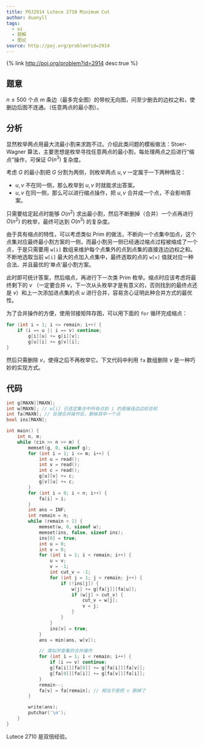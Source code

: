 ```yaml
---
title: POJ2914 Lutece 2710 Minimum Cut
author: duanyll
tags:
  - oi
  - 题解
  - 图论
source: http://poj.org/problem?id=2914
---
```


{% link http://poj.org/problem?id=2914 desc:true %}

## 题意

$n\leq 500$ 个点 $m$ 条边（最多完全图）的带权无向图，问至少删去的边权之和，使删边后图不连通。（任意两点的最小割）。

## 分析

显然枚举两点用最大流最小割来求跑不过。介绍此类问题的模板做法：Stoer-Wagner 算法，主要思想是枚举寻找任意两点的最小割，每处理两点之后进行“缩点”操作，可保证 $O(n^3)$ 复杂度。

考虑 $G$ 的最小割把 $G$ 分割为两侧，则枚举两点 $u,v$ 一定属于一下两种情况：

- $u, v$ 不在同一侧，那么枚举到 $u, v$ 时就能求出答案。
- $u, v$ 在同一侧，那么可以进行缩点操作，把 $u,v$ 合并成一个点，不会影响答案。

只需要给定起点时能够 $O(n^2)$ 求出最小割，然后不断删掉（合并）一个点再进行 $O(n^2)$ 的枚举，最终可达到 $O(n^3)$ 的复杂度。

由于具有缩点的特性，可以考虑类似 Prim 的做法，不断向一个点集中加点，这个点集对应最终最小割方案的一侧，而最小割另一侧已经通过缩点过程被缩成了一个点，于是只需要用 `w[i]` 数组来维护每个点集外的点到点集的直接连边边权之和。不断地选取当前 `w[i]` 最大的点加入点集中，最终选取的点的 `w[v]` 值就对应一种合法、并且最优的‘单点’最小割方案。

此时即可统计答案，然后缩点，再进行下一次类 Prim 枚举。缩点时应该考虑将最终剩下的 $v$ （一定要合并 $v$，下一次从头枚举才是有意义的，否则找到的最终点还是 $v$）和上一次添加进点集的点 $u$ 进行合并，容易贪心证明此种合并方式的最优性。

为了合并操作的方便，使用邻接矩阵存图，可以用下面的 `for` 循环完成缩点：

```cpp
for (int i = 1; i <= remain; i++) {
    if (i == u || i == v) continue;
        g[i][u] += g[i][v];
        g[u][i] += g[v][i];
}
```

然后只需删除 $v$，使得之后不再枚举它。下文代码中利用 `fa` 数组删除 $v$ 是一种巧妙的实现方式。

## 代码

```cpp
int g[MAXN][MAXN];
int w[MAXN]; // w[i] 已选定集合中所有点到 i 的直接连边边权总和
int fa[MAXN]; // 处理合并操作后，删掉其中一个点
bool ins[MAXN];

int main() {
    int n, m;
    while (cin >> n >> m) {
        memset(g, 0, sizeof g);
        for (int i = 1; i <= m; i++) {
            int u = read();
            int v = read();
            int c = read();
            g[u][v] += c;
            g[v][u] += c;
        }
        for (int i = 0; i < n; i++) {
            fa[i] = i;
        }
        int ans = INF;
        int remain = n;
        while (remain > 1) {
            memset(w, 0, sizeof w);
            memset(ins, false, sizeof ins);
            ins[0] = true;
            int u = 0;
            int v = 0;
            for (int i = 1; i < remain; i++) {
                u = v;
                v = -1;
                int cut_v = -1;
                for (int j = 1; j < remain; j++) {
                    if (!ins[j]) {
                        w[j] += g[fa[j]][fa[u]];
                        if (w[j] > cut_v) {
                            cut_v = w[j];
                            v = j;
                        }
                    }
                }
                ins[v] = true;
            }
            ans = min(ans, w[v]);

            // 类似并查集的合并操作
            for (int i = 1; i < remain; i++) {
                if (i == v) continue;
                g[fa[i]][fa[0]] += g[fa[i]][fa[v]];
                g[fa[0]][fa[i]] += g[fa[v]][fa[i]];
            }
            remain--;
            fa[v] = fa[remain]; // 相当于是把 v 删掉了
        }

        write(ans);
        putchar('\n');
    }
}
```

Lutece 2710 是双倍经验。
